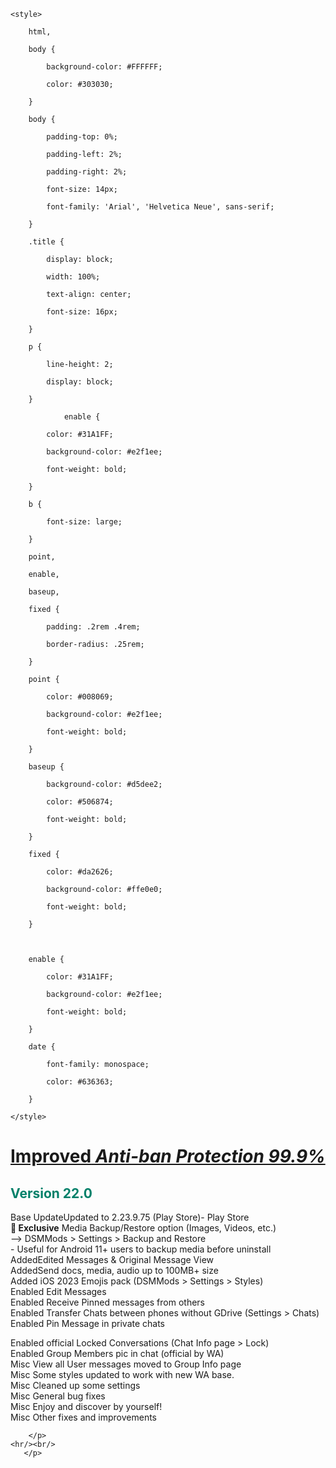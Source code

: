 <!DOCTYPE html>

<html>

<head>

    <style>

        html,

        body {

            background-color: #FFFFFF;

            color: #303030;

        }

        body {

            padding-top: 0%;

            padding-left: 2%;

            padding-right: 2%;

            font-size: 14px;

            font-family: 'Arial', 'Helvetica Neue', sans-serif;

        }

        .title {

            display: block;

            width: 100%;

            text-align: center;

            font-size: 16px;

        }

        p {

            line-height: 2;

            display: block;

        }

                enable {

            color: #31A1FF;

            background-color: #e2f1ee;

            font-weight: bold;

        }

        b {

            font-size: large;

        }

        point,

        enable,

        baseup,

        fixed {

            padding: .2rem .4rem;

            border-radius: .25rem;

        }

        point {

            color: #008069;

            background-color: #e2f1ee;

            font-weight: bold;

        }

        baseup {

            background-color: #d5dee2;

            color: #506874;

            font-weight: bold;

        }

        fixed {

            color: #da2626;

            background-color: #ffe0e0;

            font-weight: bold;

        }

        

        enable {

            color: #31A1FF;

            background-color: #e2f1ee;

            font-weight: bold;

        }

        date {

            font-family: monospace;

            color: #636363;

        }

    </style>

</head>

<div style="font-weight: bold; font-size: 15px; text-align: center; width: 100%;">

    

        

</div>

<body>

<h1><fixed style="font-weight: bold; text-decoration: underline;">Improved</a><i> Anti-ban Protection 99.9%</i></fixed><br></h1>

<h2 style="color: #008069"> Version 22.0</h2>

<p>
<baseup>Base Update</baseup>Updated to 2.23.9.75 (Play Store)- Play Store<br>
<point style="font-weight: bold;">📌 Exclusive</point> Media Backup/Restore option (Images, Videos, etc.) <br>
—> DSMMods > Settings > Backup and Restore<br>
- Useful for Android 11+ users to backup media before uninstall<br>  
<point>Added</point>Edited Messages & Original Message View<br>
<point>Added</point>Send docs, media, audio up to 100MB+ size<br>
<point>Added</point> iOS 2023 Emojis pack (DSMMods > Settings > Styles) <br>
<enable>Enabled</enable> Edit Messages<br>
<enable>Enabled</enable> Receive Pinned messages from others<br>
<enable>Enabled</enable> Transfer Chats between phones without GDrive (Settings > Chats)<br>
<enable>Enabled</enable> Pin Message in private chats<br>

<enable>Enabled</enable> official Locked Conversations (Chat Info page > Lock)<br>
<enable>Enabled</enable> Group Members pic in chat (official by WA)<br>
<fixed>Misc</fixed> View all User messages moved to Group Info page<br>
<fixed>Misc</fixed> Some styles updated to work with new WA base.<br>
<fixed>Misc</fixed> Cleaned up some settings<br>
<fixed>Misc</fixed> General bug fixes<br>
<fixed>Misc</fixed> Enjoy and discover by yourself!<br/>
<fixed>Misc</fixed> Other fixes and improvements
	
	
	    </p>
    <hr/><br/>
       </p>

    

   

    
  

 

    
  

        

</body>

</html>
